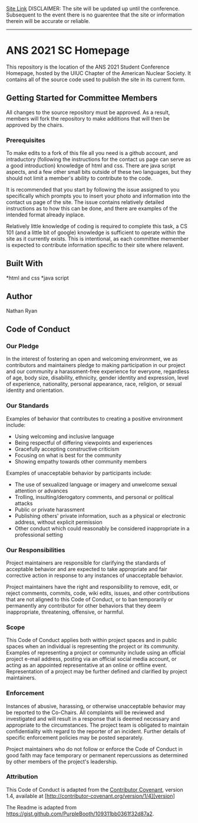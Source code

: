 <a href="https://ansuiuc.github.io/conference-build-here/index.html">Site Link</a>
DISCLAIMER: The site will be updated up until the conference. Subsequent to the event there is no guarentee that the site or information therein will be accurate or reliable.
  <hr>
  
  # ANS 2021 SC Homepage

This repository is the location of the ANS 2021 Student Conference Homepage, hosted by the UIUC Chapter of the American Nuclear Society. It contains all of the source code used to publish the site in its current form.

## Getting Started for Committee Members

All changes to the source repository must be approved. As a result, members will fork the repository to make additions that will then be approved by the chairs.

### Prerequisites

To make edits to a fork of this file all you need is a github account, and intraductory (following the instructions for the contact us page can serve as a good introduction) knowledge of html and css. There are java script aspects, and a few other small bits outside of these two languages, but they should not limit a member's ability to contribute to the code.

It is recommended that you start by following the issue assigned to you specifically which prompts you to insert your photo and information into the contact us page of the site. The issue contains relatively detailed instructions as to how this can be done, and there are examples of the intended format already inplace. 

Relatively little knowledge of coding is required to complete this task, a CS 101 (and a little bit of google) knowledge is sufficient to operate within the site as it currently exists. This is intentional, as each committee memember is expected to contribute information specific to their site where relavent.

## Built With

*html and css
*java script

## Author

Nathan Ryan

## Code of Conduct

### Our Pledge

In the interest of fostering an open and welcoming environment, we as
contributors and maintainers pledge to making participation in our project and
our community a harassment-free experience for everyone, regardless of age, body
size, disability, ethnicity, gender identity and expression, level of experience,
nationality, personal appearance, race, religion, or sexual identity and
orientation.

### Our Standards

Examples of behavior that contributes to creating a positive environment
include:

* Using welcoming and inclusive language
* Being respectful of differing viewpoints and experiences
* Gracefully accepting constructive criticism
* Focusing on what is best for the community
* Showing empathy towards other community members

Examples of unacceptable behavior by participants include:

* The use of sexualized language or imagery and unwelcome sexual attention or
advances
* Trolling, insulting/derogatory comments, and personal or political attacks
* Public or private harassment
* Publishing others' private information, such as a physical or electronic
  address, without explicit permission
* Other conduct which could reasonably be considered inappropriate in a
  professional setting

### Our Responsibilities

Project maintainers are responsible for clarifying the standards of acceptable
behavior and are expected to take appropriate and fair corrective action in
response to any instances of unacceptable behavior.

Project maintainers have the right and responsibility to remove, edit, or
reject comments, commits, code, wiki edits, issues, and other contributions
that are not aligned to this Code of Conduct, or to ban temporarily or
permanently any contributor for other behaviors that they deem inappropriate,
threatening, offensive, or harmful.

### Scope

This Code of Conduct applies both within project spaces and in public spaces
when an individual is representing the project or its community. Examples of
representing a project or community include using an official project e-mail
address, posting via an official social media account, or acting as an appointed
representative at an online or offline event. Representation of a project may be
further defined and clarified by project maintainers.

### Enforcement

Instances of abusive, harassing, or otherwise unacceptable behavior may be
reported to the Co-Chairs. All complaints will be reviewed and investigated and will result in a response that
is deemed necessary and appropriate to the circumstances. The project team is
obligated to maintain confidentiality with regard to the reporter of an incident.
Further details of specific enforcement policies may be posted separately.

Project maintainers who do not follow or enforce the Code of Conduct in good
faith may face temporary or permanent repercussions as determined by other
members of the project's leadership.

### Attribution

This Code of Conduct is adapted from the [Contributor Covenant][homepage], version 1.4,
available at [http://contributor-covenant.org/version/1/4][version]

[homepage]: http://contributor-covenant.org
[version]: http://contributor-covenant.org/version/1/4/

The Readme is adapted from https://gist.github.com/PurpleBooth/109311bb0361f32d87a2.
